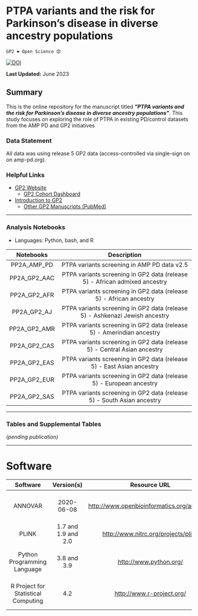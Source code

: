 # PTPA variants and the risk for Parkinson’s disease in diverse ancestry populations

`GP2 ❤️ Open Science 😍`

[![DOI]()](https://zenodo.org/badge/latestdoi/)

**Last Updated:** June 2023 

## Summary
This is the online repository for the manuscript titled ***"PTPA variants and the risk for Parkinson’s disease in diverse ancestry populations"***. This study focuses on exploring the role of PTPA in existing PD/control datasets from the AMP PD and GP2 initiatives

### Data Statement 
All data was using release 5 GP2 data (access-controlled via single-sign on on amp-pd.org).

### Helpful Links 
- [GP2 Website](https://gp2.org/)
    - [GP2 Cohort Dashboard](https://gp2.org/cohort-dashboard-advanced/)
- [Introduction to GP2](https://movementdisorders.onlinelibrary.wiley.com/doi/10.1002/mds.28494)
    - [Other GP2 Manuscripts (PubMed)](https://pubmed.ncbi.nlm.nih.gov/?term=%22global+parkinson%27s+genetics+program%22)

---
### Analysis Notebooks
* Languages: Python, bash, and R

| **Notebooks** |                                                    **Description**                                                   |
|:----------------:|:--------------------------------------------------------------------------------------------------------------------:|
|        PP2A_AMP_PD    | PTPA variants screening in AMP PD data v2.5 |
|        PP2A_GP2_AAC  | PTPA variants screening in GP2 data (release 5) - African admixed ancestry |
|        PP2A_GP2_AFR      | PTPA variants screening in GP2 data (release 5) - African ancestry |
|        PP2A_GP2_AJ    | PTPA variants screening in GP2 data (release 5) - Ashkenazi Jewish ancestry |
|        PP2A_GP2_AMR    | PTPA variants screening in GP2 data (release 5) - Amerindian ancestry |
|        PP2A_GP2_CAS  | PTPA variants screening in GP2 data (release 5) - Central Asian ancestry |
|        PP2A_GP2_EAS  | PTPA variants screening in GP2 data (release 5) - East Asian ancestry |
|        PP2A_GP2_EUR    | PTPA variants screening in GP2 data (release 5) - European ancestry |
|        PP2A_GP2_SAS  | PTPA variants screening in GP2 data (release 5) - South Asian ancestry |


---
### Tables and Supplemental Tables 

*(pending publication)*

---

# Software 

|               Software              |      Version(s)     |                       Resource URL                       |       RRID      |                                               Notes                                               |
|:-----------------------------------:|:-------------------:|:--------------------------------------------------------:|:---------------:|:-------------------------------------------------------------------------------------------------:|
|               ANNOVAR               |      2020-06-08     |        http://www.openbioinformatics.org/annovar/        | RRID:SCR_012821 |                refGene; avsnp150; ljb26_all; gnomad312_genome; used for annotation                |
|                PLINK                | 1.7 and 1.9 and 2.0 |            http://www.nitrc.org/projects/plink           | RRID:SCR_001757 |                                     used for genetic analyses                                     |
|     Python Programming Language     |     3.8 and 3.9     |                  http://www.python.org/                  | RRID:SCR_008394 | pandas; numpy; seaborn; matplotlib; statsmodel; used for general data wrangling/plotting/analyses |
| R Project for Statistical Computing |         4.2         |                 http://www.r-project.org/                | RRID:SCR_001905 |   tidyverse; dplyr; tidyr; ggplot; data.table; used for general data wrangling/plotting/analyses  |
